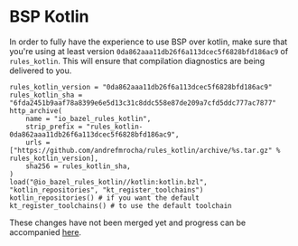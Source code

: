 # BSP Kotlin

In order to fully have the experience to use BSP over kotlin, make sure that you're using at least
version `0da862aaa11db26f6a113dcec5f6828bfd186ac9` of `rules_kotlin`. This will ensure that compilation diagnostics are
being delivered to you.

```
rules_kotlin_version = "0da862aaa11db26f6a113dcec5f6828bfd186ac9"
rules_kotlin_sha = "6fda2451b9aaf78a8399e6e5d13c31c8ddc558e87de209a7cfd5ddc777ac7877"
http_archive(
    name = "io_bazel_rules_kotlin",
    strip_prefix = "rules_kotlin-0da862aaa11db26f6a113dcec5f6828bfd186ac9",
    urls = ["https://github.com/andrefmrocha/rules_kotlin/archive/%s.tar.gz" % rules_kotlin_version],
    sha256 = rules_kotlin_sha,
)
load("@io_bazel_rules_kotlin//kotlin:kotlin.bzl", "kotlin_repositories", "kt_register_toolchains")
kotlin_repositories() # if you want the default
kt_register_toolchains() # to use the default toolchain
```

These changes have not been merged yet and progress can be
accompanied [here](https://github.com/bazelbuild/rules_kotlin/pull/359).